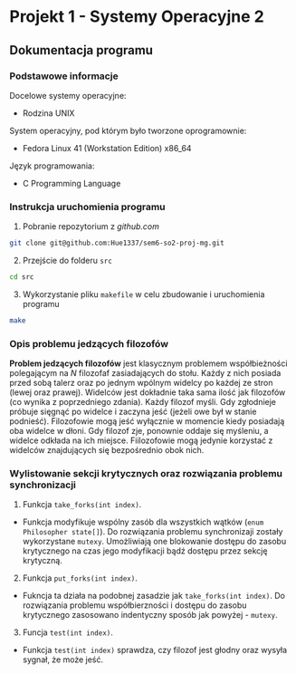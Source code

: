 # Projekt 1 - Systemy Operacyjne 2

## Dokumentacja programu
### Podstawowe informacje
Docelowe systemy operacyjne:
- Rodzina UNIX

System operacyjny, pod którym było tworzone oprogramownie:
- Fedora Linux 41 (Workstation Edition) x86_64

Język programowania:
- C Programming Language

### Instrukcja uruchomienia programu
1. Pobranie repozytorium z *github.com*
```bash
git clone git@github.com:Hue1337/sem6-so2-proj-mg.git
```

2. Przejście do folderu `src`
```bash
cd src
```

3. Wykorzystanie pliku `makefile` w celu zbudowanie i uruchomienia programu
```bash
make
```

### Opis problemu jedzących filozofów
**Problem jedzących filozofów** jest klasycznym problemem współbieżności polegającym na $N$ filozofaf zasiadających do stołu. Każdy z nich posiada przed sobą talerz oraz po jednym wpólnym widelcy po każdej ze stron (lewej oraz prawej). Widelców jest dokładnie taka sama ilość jak filozofów (co wynika z poprzedniego zdania). Każdy filozof myśli. Gdy zgłodnieje próbuje sięgnąć po widelce i zaczyna jeść (jeżeli owe był w stanie podnieść). Filozofowie mogą jeść wyłącznie w momencie kiedy posiadają oba widelce w dłoni. Gdy filozof zje, ponownie oddaje się myśleniu, a widelce odkłada na ich miejsce. Fiilozofowie mogą jedynie korzystać z widelców znajdujących się bezpośrednio obok nich.

### Wylistowanie sekcji krytycznych oraz rozwiązania problemu synchronizacji
1. Funkcja `take_forks(int index)`.
- Funkcja modyfikuje wspólny zasób dla wszystkich wątków (`enum Philosopher state[]`). Do rozwiązania problemu synchronizaji zostały wykorzystane `mutexy`. Umożliwiają one blokowanie dostępu do zasobu krytycznego na czas jego modyfikacji bądź dostępu przez sekcję krytyczną.

2. Funkcja `put_forks(int index)`. 
- Fukncja ta działa na podobnej zasadzie jak `take_forks(int index)`. Do rozwiązania problemu współbierzności i dostępu do zasobu krytycznego zasosowano indentyczny sposób jak powyżej - `mutexy`.

3. Funcja `test(int index)`.
- Funkcja `test(int index)` sprawdza, czy filozof jest głodny oraz wysyła sygnał, że może jeść. 
